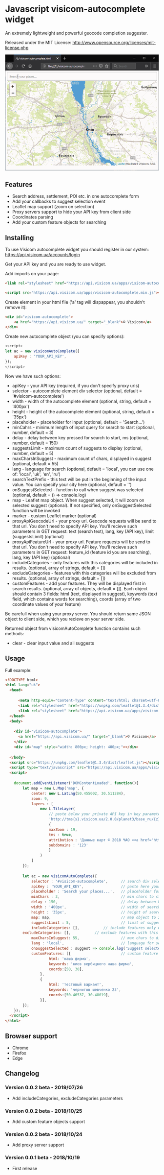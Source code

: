 Javascript visicom-autocomplete widget
===================

An extremely lightweight and powerful geocode completion suggester.

Released under the MIT License: http://www.opensource.org/licenses/mit-license.php

![visicom-autocomplete examples](autocomplete.gif)

## Features

* Search address, settlement, POI etc. in one autocomplete form
* Add your callbacks to suggest selection event
* Leaflet map support (zoom on selection)
* Proxy servers support to hide your API key from client side
* Coordinates parsing
* Add your custom feature objects for searching

## Installing
To use Visicom autocomplete widget you should register in our system: https://api.visicom.ua/accounts/login 

Get your API key and you are ready to use widget.

Add imports on your page:

```html
<link rel="stylesheet" href="https://api.visicom.ua/apps/visicom-autocomplete.min.css">
```

```html
<script src="https://api.visicom.ua/apps/visicom-autocomplete.min.js"></script>
```

Create element in your html file ('a' tag will dispappear, you shouldn't remove it):

```html
<div id="visicom-autocomplete">
    <a href="https://api.visicom.ua/" target="_blank">© Visicom</a>
</div>
```

Create new autocomplete object (you can specify options):
```javascript
<script>
let ac = new visicomAutoComplete({        
    apiKey : 'YOUR_API_KEY',
});
</script>
```

Now we have such options:
* apiKey - your API key (required, if you don't specify proxy urls)
* selector - autocomplete element div selector (optional, default = '#visicom-autocomplete')
* width - width of the autocomplete element (optional, string, default = '400px')
* height - height of the autocomplete element (optional, string, default = '35px')
* placeholder - placeholder for input (optional, default = 'Search...')
* minCahrs - minimum length of input query for search to start (optional, number, default = 3)
* delay - delay between key pressed for search to start, ms (optional, number, default = 150)
* suggestsLimit - maximum count of suggests to display (optional, number, default = 5)
* maxCharsInSuggest - maximum count of chars, displayed in suggest (optional, default = 55)
* lang - language for search (optional, default = 'local', you can use one of: 'local', 'uk', 'en', 'ru')
* searchTextPrefix - this text will be put in the beginning of the input value. You can specify your city here (optional, default = '')
* onSuggestSelected - function to call when suggest was selected (optional, default = () => console.log)
* map - Leaflet map object. When suggest selected, it will zoom on selected suggest (optional). If not specified, only onSuggestSelected function will be invoked
* marker - custom Leaflet marker (optional)
* proxyApiGeocodeUrl - your proxy url. Geocode requests will be send to that url. You don't need to specify API key. You'll recieve such parameters in GET request: text (search text), lang, key (API key), limit (suggestsLimit) (optional)
* proxyApiFeatureUrl - your proxy url. Feature requests will be send to that url. You don't need to specify API key. You'll recieve such parameters in GET request: feature_id (feature id you are searching), lang, key (API key) (optional)
* includeCategories - only features with this categories will be included in results. (optional, array of strings, default = [])
* excludeCategories - features with this categories will be excluded from results. (optional, array of strings, default = [])
* customFeatures - add your features. They will be displayed first in search results. (optional, array of objects, default = []). Each object should contain 3 fields: html (text, displayed in suggest), keywords (text field, which contains words for searching), coords (array of two coordinate values of your feature)

Be carefull when using your proxy server. You should return same JSON object to client side, which you recieve on your server side.

Returned object from visicomAutoComplete function contains such methods:
* clear - clear input value and all suggests

## Usage
Full example:
```html
<!DOCTYPE html>
<html lang="uk">
  <head>
      
      <meta http-equiv="Content-Type" content="text/html; charset=utf-8"/>
      <link rel="stylesheet" href="https://unpkg.com/leaflet@1.3.4/dist/leaflet.css">
      <link rel="stylesheet" href="https://api.visicom.ua/apps/visicom-autocomplete.min.css">      
  </head>
  <body>
    
    <div id="visicom-autocomplete">
      <a href="https://api.visicom.ua/" target="_blank">© Visicom</a>
    </div>
    <div id="map" style="width: 800px; height: 400px;"></div>

  </body>  
  <script src="https://unpkg.com/leaflet@1.3.4/dist/leaflet.js"></script>
  <script type="text/javascript" src="https://api.visicom.ua/apps/visicom-autocomplete.min.js"></script>
  <script>

    document.addEventListener('DOMContentLoaded', function(){
        let map = new L.Map('map', {
            center: new L.LatLng(50.455002, 30.511284), 
            zoom: 9,                                
            layers : [
                new L.TileLayer(
                    // paste below your private API key in key parameter
                    'http://tms{s}.visicom.ua/2.0.0/planet3/base_ru/{z}/{x}/{y}.png?key=YOUR_API_KEY',
                    {
                    maxZoom : 19,
                    tms : true,
                    attribution : 'Данные карт © 2018 ЧАО «<a href="https://visicom.ua/">Визиком</a>»',
                    subdomains : '123'
                    }        
                )
            ]
        }); 

        let ac = new visicomAutoComplete({        
            selector : '#visicom-autocomplete',      // search div selector
            apiKey : 'YOUR_API_KEY',                 // paste here your private API key
            placeholder : 'Search your places...',   // placeholder for search input
            minChars : 3,                            // min chars to start searching
            delay : 150,                             // delay between key pressed for search to start
            width : '400px',                         // width of search input
            height : '35px',                         // height of search input
            map: map,                                // map object to zoom on it
            suggestsLimit : 5,                       // limit of suggests to display
    	    includeCategories: [],		     // include features only with this categories
	    excludeCategories: [],	  	     // exclude features with this categories
            maxCharsInSuggest: 55,                   // max chars to display in suggest
            lang : 'local',                          // language for searching
            onSuggestSelected : suggest => console.log('Suggest selected: ' + (suggest.html)), 
            customFeatures: [{                       // custom feature objects
                    html: 'наша фирма',
                    keywords: 'киев вербицкого наша фирма',
                    coords:[50, 30],
                },
                {
                    html: 'тестовый вариант',
                    keywords: 'чернигов шевченко 23',
                    coords:[50.46537, 30.48019],
                }],
        });
    });
  </script>
</html>
```

## Browser support
* Chrome
* Firefox
* Edge

## Changelog

### Version 0.0.2 beta - 2019/07/26

* Add includeCategories, excludeCategories parameters

### Version 0.0.2 beta - 2018/10/25

* Add custom feature objects support

### Version 0.0.2 beta - 2018/10/24

* Add proxy server support

### Version 0.0.1 beta - 2018/10/19

* First release
